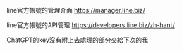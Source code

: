 line官方帳號的管理介面 https://manager.line.biz/


line官方帳號的API管理 https://developers.line.biz/zh-hant/



ChatGPT的key沒有附上去處理的部分交給下次的我
